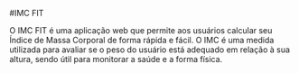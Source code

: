 #IMC FIT

O IMC FIT é uma aplicação web que permite aos usuários calcular seu Índice de Massa Corporal de forma rápida e fácil. O IMC é uma medida utilizada para avaliar se o peso do usuário está adequado em relação à sua altura, sendo útil para monitorar a saúde e a forma física.
